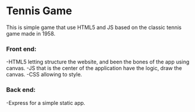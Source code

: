 # Tennis Game

This is simple game that use HTML5 and JS based on the classic tennis game made in 1958.

### Front end:
-HTML5 letting structure the website, and been the bones of the app using canvas.
-JS that is the center of the application have the logic, draw the canvas.
-CSS allowing to style.

### Back end:
-Express for a simple static app.
